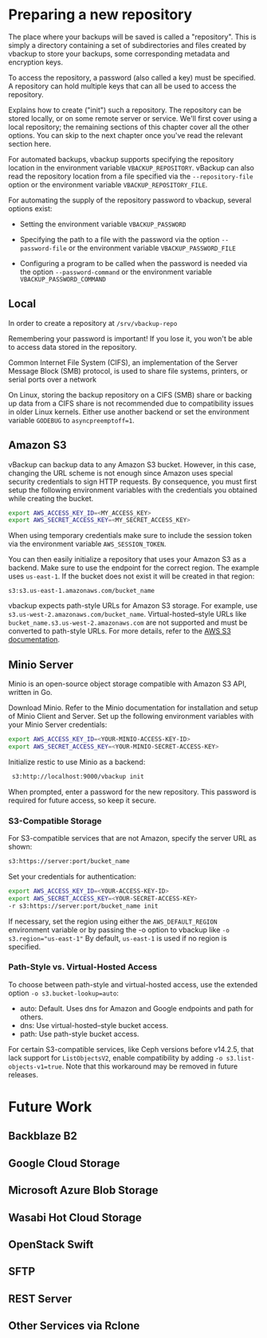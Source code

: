 
# Preparing a new repository

The place where your backups will be saved is called a "repository". This is simply a directory containing a set of subdirectories and files created by vbackup to store your backups, some corresponding metadata and encryption keys.

To access the repository, a password (also called a key) must be specified. A repository can hold multiple keys that can all be used to access the repository.

Explains how to create ("init") such a repository. The repository can be stored locally, or on some remote server or service. We'll first cover using a local repository; the remaining sections of this chapter cover all the other options. You can skip to the next chapter once you've read the relevant section here.

For automated backups, vbackup supports specifying the repository location in the environment variable ``VBACKUP_REPOSITORY``. vBackup can also read the repository location from a file specified via the ``--repository-file`` option or the environment variable ``VBACKUP_REPOSITORY_FILE``.

For automating the supply of the repository password to vbackup, several options exist:

* Setting the environment variable ``VBACKUP_PASSWORD``

* Specifying the path to a file with the password via the option ``--password-file`` or the environment variable ``VBACKUP_PASSWORD_FILE``

* Configuring a program to be called when the password is needed via the option ``--password-command`` or the environment variable ``VBACKUP_PASSWORD_COMMAND``

## Local

In order to create a repository at ``/srv/vbackup-repo``


Remembering your password is important! If you lose it, you won't be able to access data stored in the repository.

Common Internet File System (CIFS), an implementation of the Server Message Block (SMB) protocol, is used to share file systems, printers, or serial ports over a network

On Linux, storing the backup repository on a CIFS (SMB) share or backing up data from a CIFS share is not recommended due to compatibility issues in older Linux kernels. Either use another backend or set the environment variable `GODEBUG` to `asyncpreemptoff=1`.

## Amazon S3

vBackup can backup data to any Amazon S3 bucket. However, in this case,
changing the URL scheme is not enough since Amazon uses special security
credentials to sign HTTP requests. By consequence, you must first setup
the following environment variables with the credentials you obtained
while creating the bucket.

```bash
export AWS_ACCESS_KEY_ID=<MY_ACCESS_KEY>
export AWS_SECRET_ACCESS_KEY=<MY_SECRET_ACCESS_KEY>
```

When using temporary credentials make sure to include the session token via
the environment variable ``AWS_SESSION_TOKEN``.

You can then easily initialize a repository that uses your Amazon S3 as
a backend. Make sure to use the endpoint for the correct region. The example
uses ``us-east-1``. If the bucket does not exist it will be created in that region:

``s3:s3.us-east-1.amazonaws.com/bucket_name``

vbackup expects path-style URLs for Amazon S3 storage. For example, use ``s3.us-west-2.amazonaws.com/bucket_name``. Virtual-hosted–style URLs like ``bucket_name.s3.us-west-2.amazonaws.com`` are not supported and must be converted to path-style URLs. For more details, refer to the [AWS S3 documentation](https://docs.aws.amazon.com/AmazonS3/latest/userguide/access-bucket-intro.html).


## Minio Server
Minio is an open-source object storage compatible with Amazon S3 API, written in Go.

Download Minio.
Refer to the Minio documentation for installation and setup of Minio Client and Server.
Set up the following environment variables with your Minio Server credentials:

```bash
export AWS_ACCESS_KEY_ID=<YOUR-MINIO-ACCESS-KEY-ID>
export AWS_SECRET_ACCESS_KEY=<YOUR-MINIO-SECRET-ACCESS-KEY>
```
Initialize restic to use Minio as a backend:
```bash
 s3:http://localhost:9000/vbackup init
```
When prompted, enter a password for the new repository. This password is required for future access, so keep it secure.

### S3-Compatible Storage
For S3-compatible services that are not Amazon, specify the server URL as shown:

```bash
s3:https://server:port/bucket_name
```
Set your credentials for authentication:

```bash
export AWS_ACCESS_KEY_ID=<YOUR-ACCESS-KEY-ID>
export AWS_SECRET_ACCESS_KEY=<YOUR-SECRET-ACCESS-KEY>
-r s3:https://server:port/bucket_name init
```
If necessary, set the region using either the ``AWS_DEFAULT_REGION`` environment variable or by passing the -o option to vbackup like ``-o s3.region="us-east-1"``
By default, ``us-east-1`` is used if no region is specified.

### Path-Style vs. Virtual-Hosted Access

To choose between path-style and virtual-hosted access, use the extended option ``-o s3.bucket-lookup=auto``:

- auto: Default. Uses dns for Amazon and Google endpoints and path for others.
- dns: Use virtual-hosted–style bucket access.
- path: Use path-style bucket access.
  
For certain S3-compatible services, like Ceph versions before v14.2.5, that lack support for ``ListObjectsV2``, enable compatibility by adding ``-o s3.list-objects-v1=true``. Note that this workaround may be removed in future releases.

# Future Work

## Backblaze B2
## Google Cloud Storage
## Microsoft Azure Blob Storage
## Wasabi Hot Cloud Storage
## OpenStack Swift
## SFTP
## REST Server
## Other Services via Rclone